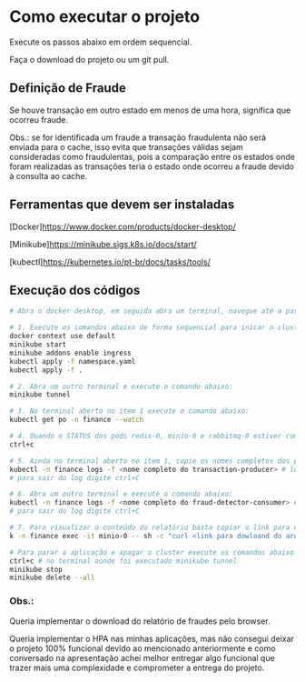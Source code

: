# Como executar o projeto
Execute os passos abaixo em ordem sequencial.

Faça o download do projeto ou um git pull.

## Definição de Fraude
Se houve transação em outro estado em menos de uma hora, significa que ocorreu fraude.

Obs.: se for identificada um fraude a transação fraudulenta não será enviada para o cache, isso evita que transações válidas sejam consideradas como fraudulentas, pois a comparação entre os estados onde foram realizadas as transações teria o estado onde ocorreu a fraude devido à consulta ao cache.


## Ferramentas que devem ser instaladas
[Docker]https://www.docker.com/products/docker-desktop/

[Minikube]https://minikube.sigs.k8s.io/docs/start/

[kubectl]https://kubernetes.io/pt-br/docs/tasks/tools/

## Execução dos códigos

```BASH
# Abra o docker desktop, em seguida abra um terminal, navegue até a pasta onde foi realizado o dowloand do projeto.

# 1. Execute os comandos abaixo de forma sequencial para inicar o cluster, habilitar o ingress do minikube e aplicar os recursos no cluster:
docker context use default
minikube start
minikube addons enable ingress
kubectl apply -f namespace.yaml
kubectl apply -f .

# 2. Abra um outro terminal e execute o comando abaixo:
minikube tunnel

# 3. No terminal aberto no item 1 execute o comando abaixo:
kubectl get po -n finance --watch

# 4. Quando o STATUS dos pods redis-0, minio-0 e rabbitmq-0 estiver como running execute o comando abaixo:
ctrl+c

# 5. Ainda no terminal aberto no item 1, copie os nomes completos dos pods fraud-detector-consumer e transaction-producer (resultado do comando anterior) e execute os comandos abaixo:
kubectl -n finance logs -f <nome completo do transaction-producer> # logs das transações efetuadas (pode demorar alguns segundos para aparecer algo, basta esperar)
# para sair do log digite ctrl+C

# 6. Abra um outro terminal e execute o comando abaixo:
kubectl -n finance logs -f <nome completo do fraud-detector-consumer> # logs das transações fraudulentas (pode demorar alguns segundos para aparecer algo, basta esperar)
# para sair do log digite ctrl+C

# 7. Para visualizar o conteúdo do relatório basta copiar o link para dowloand do arquivo desejado e executar os comandos abaixo:
k -n finance exec -it minio-0 -- sh -c "curl <link para dowloand do arquivo desejado>"

# Para parar a aplicação e apagar o cluster execute os comandos abaixo de forma sequencial:
ctrl+c # no terminal aonde foi executado minikube tunnel
minikube stop
minikube delete --all

```

### Obs.:
Queria implementar o download do relatório de fraudes pelo browser.

Queria implementar o HPA nas minhas aplicações, mas não consegui deixar o projeto 100% funcional devido ao mencionado anteriormente e como conversado na apresentação achei melhor entregar algo funcional que trazer mais uma complexidade e comprometer a entrega do projeto.
